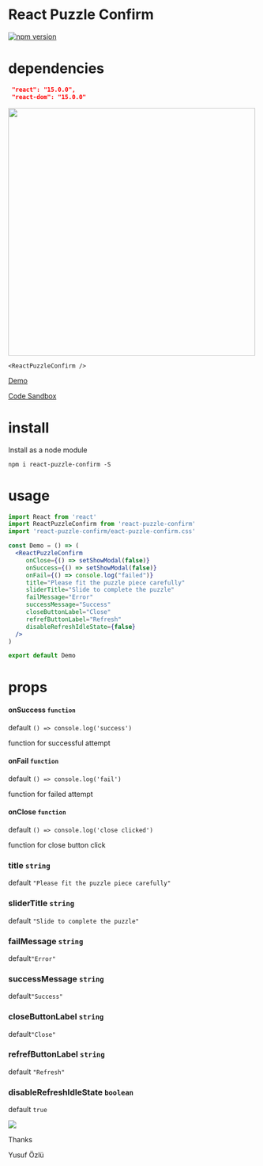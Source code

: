 # React Puzzle Confirm

[![npm version](https://badge.fury.io/js/react-puzzle-confirm.svg)](https://badge.fury.io/js/react-puzzle-confirm)

# dependencies

```json
 "react": "15.0.0",
 "react-dom": "15.0.0"
```

<img width="500" src="https://github.com/ozluy/react-puzzle-confirm/blob/master/react-puzzle.gif" />

```
<ReactPuzzleConfirm />
```

<a target="_blank" rel="noopener noreferrer" href="http://ozluy.github.io/projects/react-puzzle-confirm"> Demo </a>

<a target="_blank" rel="noopener noreferrer" href="https://codesandbox.io/s/react-puzzle-confirm-fsdcf"> Code Sandbox </a>

# install

Install as a node module

`npm i react-puzzle-confirm -S`

# usage

```jsx
import React from 'react'
import ReactPuzzleConfirm from 'react-puzzle-confirm'
import 'react-puzzle-confirm/eact-puzzle-confirm.css'

const Demo = () => (
  <ReactPuzzleConfirm
     onClose={() => setShowModal(false)}
     onSuccess={() => setShowModal(false)}
     onFail={() => console.log("failed")}
     title="Please fit the puzzle piece carefully"
     sliderTitle="Slide to complete the puzzle"
     failMessage="Error"
     successMessage="Success"
     closeButtonLabel="Close"
     refrefButtonLabel="Refresh"
     disableRefreshIdleState={false}
  />
)

export default Demo
```

# props

#### onSuccess `function`

default `() => console.log('success')`

function for successful attempt

#### onFail `function`

default `() => console.log('fail')`

function for failed attempt

#### onClose `function`

default `() => console.log('close clicked')`

function for close button click

### title `string`
default `"Please fit the puzzle piece carefully"`

###    sliderTitle `string`
default `"Slide to complete the puzzle"`

###    failMessage `string`
default`"Error"`

###    successMessage `string`
default`"Success"`

###    closeButtonLabel `string`
default`"Close"`

###    refrefButtonLabel `string`
default `"Refresh"`

###    disableRefreshIdleState `boolean`
default `true`

 <!--- 
 important note
===

For older versions of React ^15.0.0 please install following version with tag `react-version-15`

 `npm install react-puzzle-confirm@react-version-15 -S`

-->

<a href="https://paypal.me/ozluy"> <img src="https://github.com/ozluy/react-stripe-script-loader/blob/master/buy-me-a-coffee-with-paypal.png" /></a>

Thanks

Yusuf Özlü
